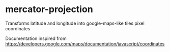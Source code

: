 # mercator-projection

Transforms latitude and longitude into google-maps-like tiles pixel coordinates

Documentation inspired from https://developers.google.com/maps/documentation/javascript/coordinates
